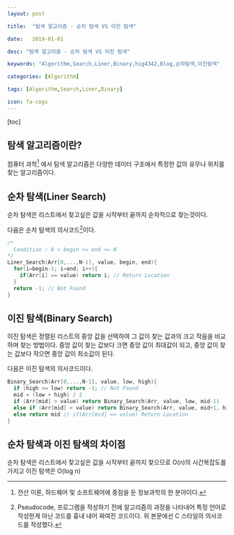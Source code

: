 ```yaml
---
layout: post
title:  "탐색 알고리즘 - 순차 탐색 VS 이진 탐색"
date:   2019-01-01
desc: "탐색 알고리즘 - 순차 탐색 VS 이진 탐색"
keywords: "Algorithm,Search,Liner,Binary,hig4342,Blog,순차탐색,이진탐색"
categories: [Algorithm]
tags: [Algorithm,Search,Liner,Binary]
icon: fa-cogs
---
```


[toc]

## 탐색 알고리즘이란?
컴퓨터 과학[^1] 에서 탐색 알고리즘은 다양한 데이터 구조에서 특정한 값의 유무나 위치를 찾는 알고리즘이다.

## 순차 탐색(Liner Search)
순차 탐색은 리스트에서 찾고싶은 값을 시작부터 끝까지 순차적으로 찾는것이다.

다음은 순차 탐색의 의사코드[^2]이다.
```c
/*
  Condition : 0 < begin <= end <= N
*/
Liner_Search(Arr[0,...,N-1], value, begin, end){
  for(i=begin-1; i<end; i++){
    if(Arr[i] == value) return i; // Return Location
  }
  return -1; // Not Found
}
```

## 이진 탐색(Binary Search)
이진 탐색은 정렬된 리스트의 중앙 값을 선택하여 그 값이 찾는 값과의 크고 작음을 비교하며 찾는 방법이다. 중앙 값이 찾는 값보다 크면 중앙 값이 최대값이 되고, 중앙 값이 찾는 값보다 작으면 중앙 값이 최소값이 된다.

다음은 이진 탐색의 의사코드이다.
```c
Binary_Search(Arr[0,...,N-1], value, low, high){
  if (high <= low) return -1; // Not Found
  mid = (low + high) / 2
  if (Arr[mid] > value) return Binary_Search(Arr, value, low, mid-1)
  else if (Arr[mid] < value) return Binary_Search(Arr, value, mid+1, high)
  else return mid // if(Arr[mid] == value) Return Location
}
```

## 순차 탐색과 이진 탐색의 차이점
순차 탐색은 리스트에서 찾고싶은 값을 시작부터 끝까지 찾으므로 O(n)의 시간복잡도를 가지고 이진 탐색은 O(log n)

[^1]: 전산 이론, 하드웨어 및 소프트웨어에 중점을 둔 정보과학의 한 분야이다.
[^2]: Pseudocode, 프로그램을 작성하기 전에 알고리즘의 과정을 나타내어 특정 언어로 작성한게 아닌 코드를 흉내 내어 짜여진 코드이다. 위 본문에선 C 스타일의 의사코드를 작성했다.
